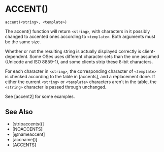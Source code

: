 # ACCENT()
`accent(<string>, <template>)`

  The accent() function will return `<string>`, with characters in it possibly changed to accented ones according to `<template>`. Both arguments must be the same size.

  Whether or not the resulting string is actually displayed correctly is client-dependent. Some OSes uses different character sets than the one assumed (Unicode and ISO 8859-1), and some clients strip these 8-bit characters.

  For each character in `<string>`, the corresponding character of `<template>` is checked according to the table in [accents], and a replacement done. If either the current `<string>` or `<template>` characters aren't in the table, the `<string>` character is passed through unchanged.

  See [accent2] for some examples.


## See Also
- [stripaccents()]
- [NOACCENTS]
- [@nameaccent]
- [accname()]
- [ACCENTS]

